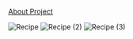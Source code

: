 [About Project](https://editor.swagger.io?url=https://raw.githubusercontent.com/KaareI/Recipe/main/swagger.yaml)

![Recipe](https://github.com/KaareI/Recipe/assets/114857354/f5b70560-4433-4f67-9fa8-eba9e87acd8f)
![Recipe (2)](https://github.com/KaareI/Recipe/assets/114857354/d4be3fca-a737-4a50-ba3a-b832a895b9c6)
![Recipe (3)](https://github.com/KaareI/Recipe/assets/114857354/8c1caf54-fd84-4757-9737-3cc3597bd68e)

